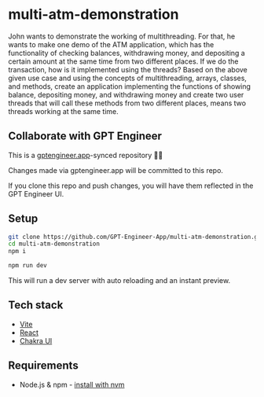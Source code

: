 # multi-atm-demonstration

John wants to demonstrate the working of multithreading. For that, he wants to make one demo of the ATM application, which has the functionality of checking balances, withdrawing money, and depositing a certain amount at the same time from two different places. If we do the transaction, how is it implemented using the threads?
Based on the above given use case and using the concepts of multithreading, arrays, classes, and methods, create an application implementing the functions of showing balance, depositing money, and withdrawing money and create two user threads that will call these methods from two different places, means two threads working at the same time.

## Collaborate with GPT Engineer

This is a [gptengineer.app](https://gptengineer.app)-synced repository 🌟🤖

Changes made via gptengineer.app will be committed to this repo.

If you clone this repo and push changes, you will have them reflected in the GPT Engineer UI.

## Setup

```sh
git clone https://github.com/GPT-Engineer-App/multi-atm-demonstration.git
cd multi-atm-demonstration
npm i
```

```sh
npm run dev
```

This will run a dev server with auto reloading and an instant preview.

## Tech stack

- [Vite](https://vitejs.dev/)
- [React](https://react.dev/)
- [Chakra UI](https://chakra-ui.com/)

## Requirements

- Node.js & npm - [install with nvm](https://github.com/nvm-sh/nvm#installing-and-updating)
